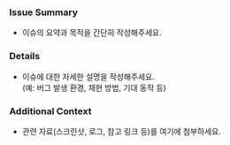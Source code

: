 ### Issue Summary

- 이슈의 요약과 목적을 간단히 작성해주세요.

### Details

- 이슈에 대한 자세한 설명을 작성해주세요.  
  (예: 버그 발생 환경, 재현 방법, 기대 동작 등)

### Additional Context

- 관련 자료(스크린샷, 로그, 참고 링크 등)를 여기에 첨부하세요.
